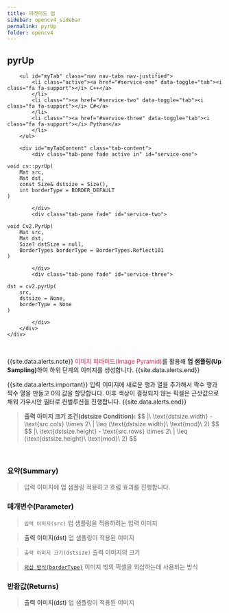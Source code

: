 ```yaml
---
title: 피라미드 업
sidebar: opencv4_sidebar
permalink: pyrUp
folder: opencv4
---
```


<div class="row">
    <div class="col-lg-12">
        <h2 class="page-header">pyrUp</h2>
    </div>
    <div class="col-lg-12">

        <ul id="myTab" class="nav nav-tabs nav-justified">
            <li class="active"><a href="#service-one" data-toggle="tab"><i class="fa fa-support"></i> C++</a>
            </li>
            <li class=""><a href="#service-two" data-toggle="tab"><i class="fa fa-support"></i> C#</a>
            </li>
            <li class=""><a href="#service-three" data-toggle="tab"><i class="fa fa-support"></i> Python</a>
            </li>
        </ul>

        <div id="myTabContent" class="tab-content">
            <div class="tab-pane fade active in" id="service-one">
<pre class="prettyprint"><code class="language-cpp">void cv::pyrUp(
    Mat src,
    Mat dst,
    const Size& dstsize = Size(),
    int borderType = BORDER_DEFAULT
)</code></pre>
            </div>
            <div class="tab-pane fade" id="service-two">
<pre class="prettyprint"><code class="language-cs">void Cv2.PyrUp(
    Mat src,
    Mat dst,
    Size? dstSize = null,
    BorderTypes borderType = BorderTypes.Reflect101
)</code></pre>
            </div>
            <div class="tab-pane fade" id="service-three">
<pre class="prettyprint"><code class="language-py">dst = cv2.pyrUp(
    src,
    dstsize = None,
    borderType = None
)</code></pre>
            </div>
        </div>
    </div>
</div>

<br>

{{site.data.alerts.note}}
<font color="#c7254e">이미지 피라미드(Image Pyramid)</font>를 활용해 <b>업 샘플링(Up Sampling)</b>하여 하위 단계의 이미지를 생성합니다.
{{site.data.alerts.end}}

{{site.data.alerts.important}}
입력 이미지에 새로운 행과 열을 추가해서 짝수 행과 짝수 열을 만들고 0의 값을 할당합니다. 이후 색상이 결정되지 않는 픽셀은 근삿값으로 채워 가우시안 필터로 컨벌루션을 진행합니다.
{{site.data.alerts.end}}

<blockquote class="formula">
<b>출력 이미지 크기 조건(dstsize Condition):</b>
$$ |\ \text{dstsize.width} - \text{src.cols} \times 2\ | \leq (\text{dstsize.width}\ \text{mod}\ 2) $$
$$ |\ \text{dstsize.height} - \text{src.rows} \times 2\ | \leq (\text{dstsize.height}\ \text{mod}\ 2) $$
</blockquote>

<br>

### 요약(Summary)

> 입력 이미지에 업 샘플링 적용하고 흐림 효과를 진행합니다.

### 매개변수(Parameter)

> `입력 이미지(src)` 업 샘플링을 적용하려는 입력 이미지

> <a data-toggle="tooltip" data-original-title="{{site.data.glossary.only_C_CS}}">출력 이미지(dst)</a> 업 샘플링이 적용된 이미지

> `출력 이미지 크기(dstsize)` 출력 이미지의 크기

> [`외삽 방식(borderType)`](BorderTypes) 이미지 밖의 픽셀을 외삽하는데 사용되는 방식

### 반환값(Returns)

> <a data-toggle="tooltip" data-original-title="{{site.data.glossary.only_Python}}">출력 이미지(dst)</a> 업 샘플링이 적용된 이미지